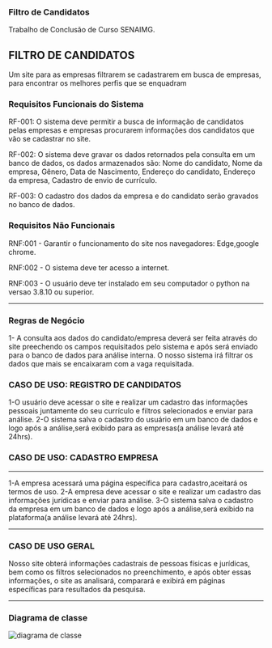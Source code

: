 <h3>Filtro de Candidatos</h3>
Trabalho de Conclusão de Curso SENAIMG.

<h2>FILTRO DE CANDIDATOS</h2>
Um site para as empresas filtrarem  se cadastrarem em busca de empresas, para encontrar os melhores perfis que se enquadram 

<h3>Requisitos Funcionais do Sistema</h3>

RF-001: O sistema deve permitir a busca de informação de candidatos pelas empresas e empresas procurarem informações dos candidatos que vão se cadastrar no site.

RF-002: O sistema deve gravar os dados retornados pela consulta em um banco de dados, os dados armazenados são: Nome do candidato, Nome da empresa, Gênero, Data de Nascimento, Endereço do candidato, Endereço da empresa, Cadastro de envio de currículo.

RF-003: O cadastro dos dados da empresa e do candidato serão gravados no banco de dados.


<h3>Requisitos Não Funcionais</h3>
RNF:001 - Garantir o funcionamento do site nos navegadores: Edge,google chrome.

RNF:002 - O sistema deve ter acesso a internet.

RNF:003 - O usuário deve ter instalado em seu computador o python na versao 3.8.10 ou superior.
<hr>
<h3>Regras de Negócio</h3> 

1- A consulta aos dados do candidato/empresa deverá ser feita através do site preechendo os campos requisitados pelo sistema e após será enviado para o banco de dados para análise interna. O nosso sistema irá filtrar os dados que mais se encaixaram com a vaga requisitada.

<h3>CASO DE USO: REGISTRO DE CANDIDATOS </h3>

1-O usuário deve acessar o site e realizar um cadastro das informações pessoais juntamente do seu currículo e filtros selecionados e enviar para análise.
2-O sistema salva o cadastro do usuário em um banco de dados e logo após a análise,será exibido para as empresas(a análise levará até 24hrs).

<h3>CASO DE USO: CADASTRO EMPRESA </h3>
<hr>
1-A empresa acessará uma página específica para cadastro,aceitará os termos de uso.
2-A empresa deve acessar o site e realizar um cadastro das informações jurídicas e enviar para análise.
3-O sistema salva o cadastro da empresa em um banco de dados e logo após a análise,será exibido na plataforma(a análise levará até 24hrs).
<hr>
<h3>CASO DE USO GERAL</h3>
Nosso site obterá informações cadastrais de pessoas físicas e jurídicas, bem como os filtros selecionados no preenchimento, e após obter essas informações, o site as analisará, comparará e exibirá em páginas específicas para resultados da pesquisa.
<hr>
<h3>Diagrama de classe</h3>

![diagrama de classe](https://user-images.githubusercontent.com/103609825/166168514-5cc50cc5-2d8e-4b36-bfe8-218dfb327887.png)


